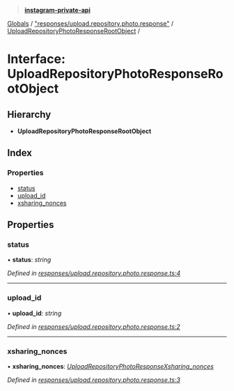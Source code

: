 > **[instagram-private-api](../README.md)**

[Globals](../globals.md) / ["responses/upload.repository.photo.response"](../modules/_responses_upload_repository_photo_response_.md) / [UploadRepositoryPhotoResponseRootObject](_responses_upload_repository_photo_response_.uploadrepositoryphotoresponserootobject.md) /

# Interface: UploadRepositoryPhotoResponseRootObject

## Hierarchy

* **UploadRepositoryPhotoResponseRootObject**

## Index

### Properties

* [status](_responses_upload_repository_photo_response_.uploadrepositoryphotoresponserootobject.md#status)
* [upload_id](_responses_upload_repository_photo_response_.uploadrepositoryphotoresponserootobject.md#upload_id)
* [xsharing_nonces](_responses_upload_repository_photo_response_.uploadrepositoryphotoresponserootobject.md#xsharing_nonces)

## Properties

###  status

• **status**: *string*

*Defined in [responses/upload.repository.photo.response.ts:4](https://github.com/Nerixyz/instagram-private-api/blob/e5037ee/src/responses/upload.repository.photo.response.ts#L4)*

___

###  upload_id

• **upload_id**: *string*

*Defined in [responses/upload.repository.photo.response.ts:2](https://github.com/Nerixyz/instagram-private-api/blob/e5037ee/src/responses/upload.repository.photo.response.ts#L2)*

___

###  xsharing_nonces

• **xsharing_nonces**: *[UploadRepositoryPhotoResponseXsharing_nonces](_responses_upload_repository_photo_response_.uploadrepositoryphotoresponsexsharing_nonces.md)*

*Defined in [responses/upload.repository.photo.response.ts:3](https://github.com/Nerixyz/instagram-private-api/blob/e5037ee/src/responses/upload.repository.photo.response.ts#L3)*